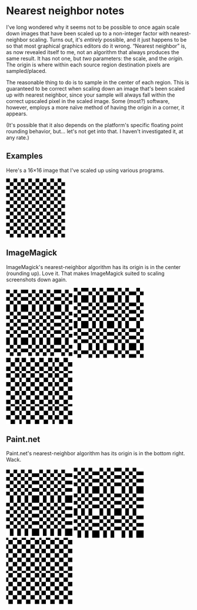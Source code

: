 # Nearest neighbor notes

I've long wondered why it seems not to be possible to once again scale down images that have been scaled up to a non-integer factor with nearest-neighbor scaling. Turns out, it's *entirely* possible, and it just happens to be so that most graphical graphics editors do it wrong. “Nearest neighbor” is, as now revealed itself to me, not an algorithm that always produces the same result. It has not one, but *two* parameters: the scale, and the *origin.* The origin is where within each source region destination pixels are sampled/placed.

The reasonable thing to do is to sample in the center of each region. This is guaranteed to be correct when scaling down an image that's been scaled up with nearest neighbor, since your sample will always fall within the correct upscaled pixel in the scaled image. Some (most?) software, however, employs a more naïve method of having the origin in a corner, it appears.

(It's possible that it also depends on the platform's specific floating point rounding behavior, but… let's not get into that. I haven't investigated it, at any rate.)

## Examples

Here's a 16×16 image that I've scaled up using various programs.

<img src="16x16.png" align="middle" style="height: 160px; image-rendering: pixelated; vertical-align: middle;"/>

## ImageMagick

ImageMagick's nearest-neighbor algorithm has its origin is in the center (rounding up). Love it. That makes ImageMagick suited to scaling screenshots down again.

<img src="16x16%20scaled%20to%2018x18%20by%20ImageMagick.png" align="middle" style="height: 180px; image-rendering: pixelated; vertical-align: middle;"/>
<img src="16x16%20scaled%20to%2019x19%20by%20ImageMagick.png" align="middle" style="height: 190px; image-rendering: pixelated; vertical-align: middle;"/>
<img src="16x16%20scaled%20to%2030x30%20by%20ImageMagick.png" align="middle" style="height: 180px; image-rendering: pixelated; vertical-align: middle;"/>

## Paint.net

Paint.net's nearest-neighbor algorithm has its origin is in the bottom right. Wack.

<img src="16x16%20scaled%20to%2018x18%20by%20Paint.net.png" align="middle" style="height: 180px; image-rendering: pixelated; vertical-align: middle;"/>
<img src="16x16%20scaled%20to%2019x19%20by%20Paint.net.png" align="middle" style="height: 190px; image-rendering: pixelated; vertical-align: middle;"/>
<img src="16x16%20scaled%20to%2030x30%20by%20Paint.net.png" align="middle" style="height: 180px; image-rendering: pixelated; vertical-align: middle;"/>
